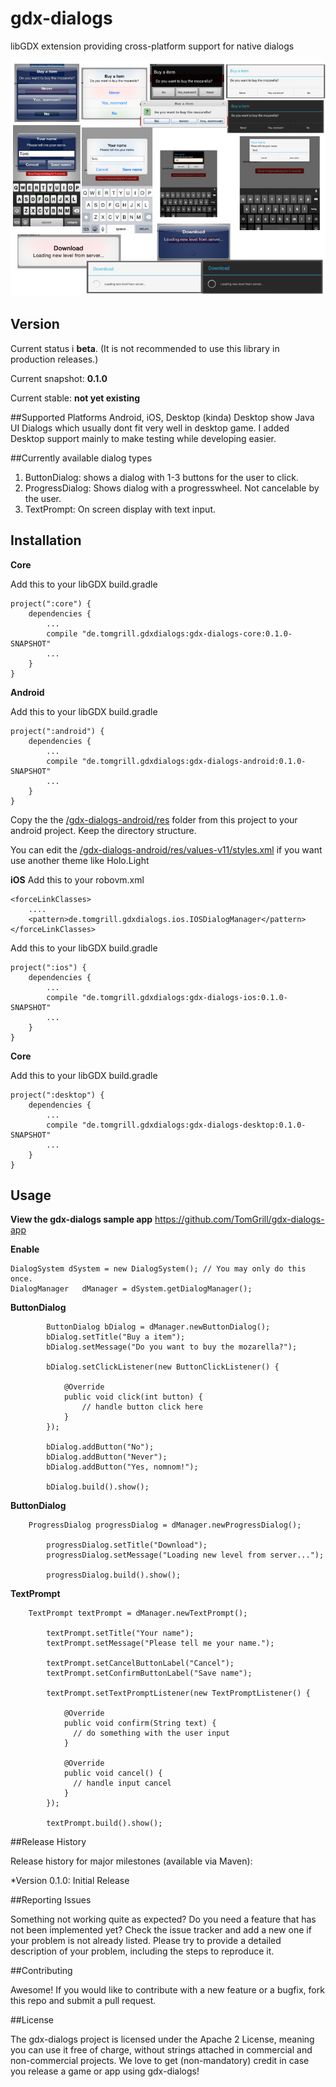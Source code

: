 # gdx-dialogs
libGDX extension providing cross-platform support for native dialogs

![Alt text](/assets/dialogs.jpg?raw=true "Examples")

## Version
Current status i **beta**. (It is not recommended to use this library in production releases.)

Current snapshot: **0.1.0**

Current stable: **not yet existing**

##Supported Platforms
Android, iOS, Desktop (kinda)
Desktop show Java UI Dialogs which usually dont fit very well in desktop game. I added Desktop support mainly to make testing while developing easier.

##Currently available dialog types
1. ButtonDialog: shows a dialog with 1-3 buttons for the user to click.
2. ProgressDialog: Shows dialog with a progresswheel. Not cancelable by the user.
3. TextPrompt: On screen display with text input.

## Installation
**Core**

Add this to your libGDX build.gradle
```
project(":core") {
	dependencies {
	    ...
	    compile "de.tomgrill.gdxdialogs:gdx-dialogs-core:0.1.0-SNAPSHOT"
	    ...
	}
}
```

**Android**

Add this to your libGDX build.gradle
```
project(":android") {
	dependencies {
	    ...
	    compile "de.tomgrill.gdxdialogs:gdx-dialogs-android:0.1.0-SNAPSHOT"
	    ...
	}
}
```

Copy the the [/gdx-dialogs-android/res](/gdx-dialogs-android/res) folder from this project to your android project. Keep the directory structure.

You can edit the [/gdx-dialogs-android/res/values-v11/styles.xml](/gdx-dialogs-android/res/values-v11/styles.xml) if you want use another theme like Holo.Light

**iOS**
Add this to your robovm.xml
```
<forceLinkClasses>
    ....
    <pattern>de.tomgrill.gdxdialogs.ios.IOSDialogManager</pattern>
</forceLinkClasses>
```

Add this to your libGDX build.gradle
```
project(":ios") {
	dependencies {
	    ...
	    compile "de.tomgrill.gdxdialogs:gdx-dialogs-ios:0.1.0-SNAPSHOT"
	    ...
	}
}
```

**Core**

Add this to your libGDX build.gradle
```
project(":desktop") {
	dependencies {
	    ...
	    compile "de.tomgrill.gdxdialogs:gdx-dialogs-desktop:0.1.0-SNAPSHOT"
	    ...
	}
}
```

## Usage

**View the gdx-dialogs sample app**
https://github.com/TomGrill/gdx-dialogs-app

**Enable**

```
DialogSystem dSystem = new DialogSystem(); // You may only do this once.
DialogManager	dManager = dSystem.getDialogManager();
```

**ButtonDialog**

```		
		ButtonDialog bDialog = dManager.newButtonDialog();
		bDialog.setTitle("Buy a item");
		bDialog.setMessage("Do you want to buy the mozarella?");

		bDialog.setClickListener(new ButtonClickListener() {

			@Override
			public void click(int button) {
				// handle button click here
			}
		});

		bDialog.addButton("No"); 
		bDialog.addButton("Never"); 
		bDialog.addButton("Yes, nomnom!");

		bDialog.build().show();
```

**ButtonDialog**
```
    ProgressDialog progressDialog = dManager.newProgressDialog();

		progressDialog.setTitle("Download");
		progressDialog.setMessage("Loading new level from server...");

		progressDialog.build().show();
```

**TextPrompt**
```
    TextPrompt textPrompt = dManager.newTextPrompt();

		textPrompt.setTitle("Your name");
		textPrompt.setMessage("Please tell me your name.");

		textPrompt.setCancelButtonLabel("Cancel");
		textPrompt.setConfirmButtonLabel("Save name");

		textPrompt.setTextPromptListener(new TextPromptListener() {

			@Override
			public void confirm(String text) {
			  // do something with the user input
			}

			@Override
			public void cancel() {
			  // handle input cancel 
			}
		});

		textPrompt.build().show();
```

##Release History

Release history for major milestones (available via Maven):

*Version 0.1.0: Initial Release

##Reporting Issues

Something not working quite as expected? Do you need a feature that has not been implemented yet? Check the issue tracker and add a new one if your problem is not already listed. Please try to provide a detailed description of your problem, including the steps to reproduce it.

##Contributing

Awesome! If you would like to contribute with a new feature or a bugfix, fork this repo and submit a pull request.

##License

The gdx-dialogs project is licensed under the Apache 2 License, meaning you can use it free of charge, without strings attached in commercial and non-commercial projects. We love to get (non-mandatory) credit in case you release a game or app using gdx-dialogs!
